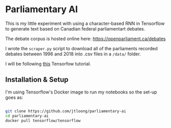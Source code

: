 # Parliamentary AI

This is my little experiment with using a character-based RNN in Tensorflow to generate text based on Canadian federal parliamentart debates. 

The debate corpus is hosted online here: https://openparliament.ca/debates

I wrote the `scraper.py` script to download all of the parliaments recorded debates between 1996 and 2018 into .csv files in a `/data/` folder. 

I will be following [this](https://www.tensorflow.org/tutorials/sequences/text_generation) Tensorfow tutorial.

## Installation & Setup

I'm using Tensorflow's Docker image to run my notebooks so the set-up goes as:

```bash

git clone https://github.com/jtloong/parliamentary-ai
cd parliamentary-ai
docker pull tensorflow/tensorflow

```


